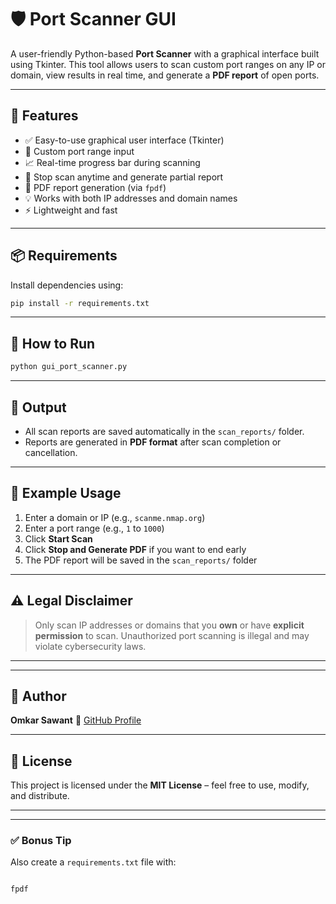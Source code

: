 
# 🛡️ Port Scanner GUI

A user-friendly Python-based **Port Scanner** with a graphical interface built using Tkinter. This tool allows users to scan custom port ranges on any IP or domain, view results in real time, and generate a **PDF report** of open ports.

---

## 🚀 Features

- ✅ Easy-to-use graphical user interface (Tkinter)
- 🎯 Custom port range input
- 📈 Real-time progress bar during scanning
- 🛑 Stop scan anytime and generate partial report
- 📄 PDF report generation (via `fpdf`)
- 💡 Works with both IP addresses and domain names
- ⚡ Lightweight and fast

---

## 📦 Requirements

Install dependencies using:

```bash
pip install -r requirements.txt
````

---

## 🔧 How to Run

```bash
python gui_port_scanner.py
```

---

## 📝 Output

* All scan reports are saved automatically in the `scan_reports/` folder.
* Reports are generated in **PDF format** after scan completion or cancellation.

---

## 📌 Example Usage

1. Enter a domain or IP (e.g., `scanme.nmap.org`)
2. Enter a port range (e.g., `1` to `1000`)
3. Click **Start Scan**
4. Click **Stop and Generate PDF** if you want to end early
5. The PDF report will be saved in the `scan_reports/` folder

---

## ⚠️ Legal Disclaimer

> Only scan IP addresses or domains that you **own** or have **explicit permission** to scan. Unauthorized port scanning is illegal and may violate cybersecurity laws.

---


---

## 👤 Author

**Omkar Sawant**
🔗 [GitHub Profile](https://github.com/omkarr404)

---

## 📜 License

This project is licensed under the **MIT License** – feel free to use, modify, and distribute.

---


---

### ✅ Bonus Tip

Also create a `requirements.txt` file with:

```

fpdf

```

